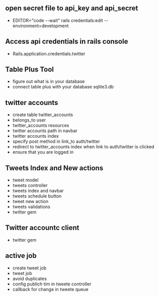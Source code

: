 ## open secret file to api_key and api_secret 

- EDITOR="code --wait" rails credentials:edit --environment=development   
## Access api credentials in rails console
- Rails.application.credentials.twitter  

## Table Plus Tool
- figure out what is in your database 
- connect table plus with your database sqlite3.db 

## twitter accounts  
- create table twitter_accounts
- belongs_to user 
- twitter_accounts resources 
- twitter accounts path in navbar
- twitter accounts index
- specify post method in link_to auth/twitter 
- redirect to twitter_accounts index when link to auth/twitter is clicked
- ensure that you are logged in 

## Tweets Index and New actions
- tweet model 
- tweets controller 
- tweets index and navbar 
- tweets schedule button 
- tweet new action 
- tweets validations 
- twitter gem


## Twitter accountc client
- twitter gem 

## active job 
- create tweet job 
- tweet job 
- avoid duplicates
- config publich tim in tweete controller 
- callback for change in tweete queue